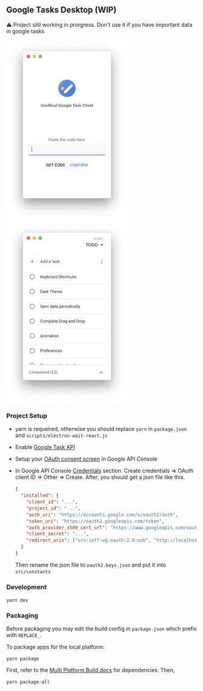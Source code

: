 ## Google Tasks Desktop (WIP)

:warning: Project still working in prorgress. Don't use it if you have important data in google tasks

<div>
  <img src="./screenshot/1.png" width="320px">
  <img src="./screenshot/2.png" width="320px">
</div>

### Project Setup

- yarn is requeired, otherwise you should replace `yarn` in `package.json` and `scripts/electron-wait-react.js`

- Enable [Google Task API](https://console.developers.google.com/apis/library/tasks.googleapis.com)

- Setup your [OAuth consent screen](https://console.developers.google.com/apis/credentials/consent) in Google API Console

- In Google API Console [Credentials](https://console.developers.google.com/apis/credentials) section.
  Create credentials => OAuth client ID => Other => Create. After, you should get a json file like this.

  ```json
  {
    "installed": {
      "client_id": "...",
      "project_id": "...",
      "auth_uri": "https://accounts.google.com/o/oauth2/auth",
      "token_uri": "https://oauth2.googleapis.com/token",
      "auth_provider_x509_cert_url": "https://www.googleapis.com/oauth2/v1/certs",
      "client_secret": "...",
      "redirect_uris": ["urn:ietf:wg:oauth:2.0:oob", "http://localhost"]
    }
  }
  ```

  Then rename the json file to `oauth2.keys.json` and put it into `src/constants`

### Development

```
yarn dev
```

### Packaging

Before packaging you may edit the build config in `package.json` which prefix with `REPLACE_`.

To package apps for the local platform:

```
yarn package
```

First, refer to the [Multi Platform Build docs](https://www.electron.build/multi-platform-build) for dependencies. Then,

```
yarn package-all
```
